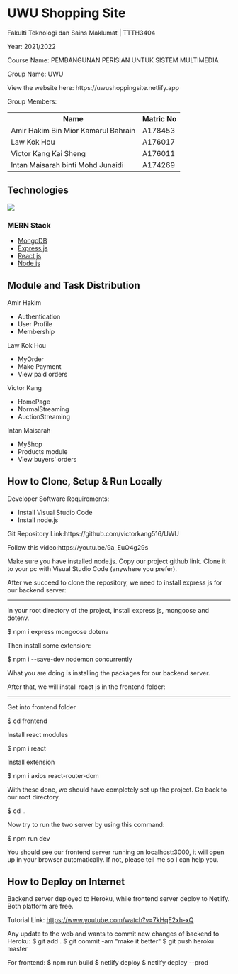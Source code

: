 # UWU Shopping Site
<p>Fakulti Teknologi dan Sains Maklumat | TTTH3404</p>
<p>Year: 2021/2022</p>
<p>Course Name: PEMBANGUNAN PERISIAN UNTUK SISTEM MULTIMEDIA </p>
<p>Group Name: UWU</p>
<p>View the website here: https://uwushoppingsite.netlify.app</p>
<p>Group Members: </p>
<table>
  <tr>
    <th>Name</th>
    <th>Matric No</th>
  </tr>
  <tr>
    <td>Amir Hakim Bin Mior Kamarul Bahrain</td>
    <td>A178453</td>
  </tr>
  <tr>
    <td>Law Kok Hou</td>
    <td>A176017</td>
  </tr>
  <tr>
    <td>Victor Kang Kai Sheng</td>
    <td>A176011</td>
  </tr>
  <tr>
    <td>Intan Maisarah binti Mohd Junaidi</td>
    <td>A174269</td>
  </tr>
</table>

<h2>Technologies</h2>
<img src="https://www.mindinventory.com/blog/wp-content/uploads/2021/06/mern-stack.png">
<h3>MERN Stack</h3>
<ul>
  <li><a href="https://www.mongodb.com/">MongoDB</a></li>
  <li><a href="https://expressjs.com/">Express js</a></li>
  <li><a href="https://reactjs.org/">React js</a></li>
  <li><a href="https://nodejs.org/en/">Node js</a></li>
</ul>

<h2>Module and Task Distribution</h2>
<p>Amir Hakim</p>
<ul>
  <li>Authentication</li>
  <li>User Profile</li>
  <li>Membership</li>
</ul>
<p>Law Kok Hou</p>
<ul>
  <li>MyOrder</li>
  <li>Make Payment</li>
  <li>View paid orders</li>
</ul>
<p>Victor Kang</p>
<ul>
  <li>HomePage</li>
  <li>NormalStreaming</li>
  <li>AuctionStreaming</li>
</ul>
<p>Intan Maisarah</p>
<ul>
  <li>MyShop</li>
  <li>Products module</li>
  <li>View buyers' orders</li>
</ul>

<h2>How to Clone, Setup & Run Locally</h2>
<p>Developer Software Requirements:</p>
<ul>
  <li>Install Visual Studio Code</li>
  <li>Install node.js</li>
</ul>

<p>Git Repository Link:https://github.com/victorkang516/UWU </p>
<p>Follow this video:https://youtu.be/9a_EuO4g29s </p>

<p>Make sure you have installed node.js. Copy our project github link. Clone it to your pc with Visual Studio Code (anywhere you prefer). </p>

<p>After we succeed to clone the repository, we need to install express js for our backend server:</p>
<hr>

<p>In your root directory of the project, install express js, mongoose and dotenv.</p>
<p>$ npm i express mongoose dotenv</p>

<p>Then install some extension:</p>
<p>$ npm i --save-dev nodemon concurrently</p>

<p>What you are doing is installing the packages for our backend server.</p>

<p>After that, we will install react js in the frontend folder:</p>
<hr>

<p>Get into frontend folder</p>
<p>$ cd frontend</p>

<p>Install react modules</p>
<p>$ npm i react</p>

<p>Install extension</p>
<p>$ npm i axios react-router-dom</p>

<p>With these done, we should have completely set up the project. Go back to our root directory.</p>
<p>$ cd ..</p>

<p>Now try to run the two server by using this command:</p>
<p>$ npm run dev</p>

You should see our frontend server running on localhost:3000, it will open up in your browser automatically. If not, please tell me so I can help you.


<h2>How to Deploy on Internet</h2>
Backend server deployed to Heroku, while frontend server deploy to Netlify.
Both platform are free.

Tutorial Link: https://www.youtube.com/watch?v=7kHqE2xh-xQ

Any update to the web and wants to commit new changes of backend to Heroku:
$ git add .
$ git commit -am "make it better"
$ git push heroku master

For frontend:
$ npm run build
$ netlify deploy
$ netlify deploy --prod

